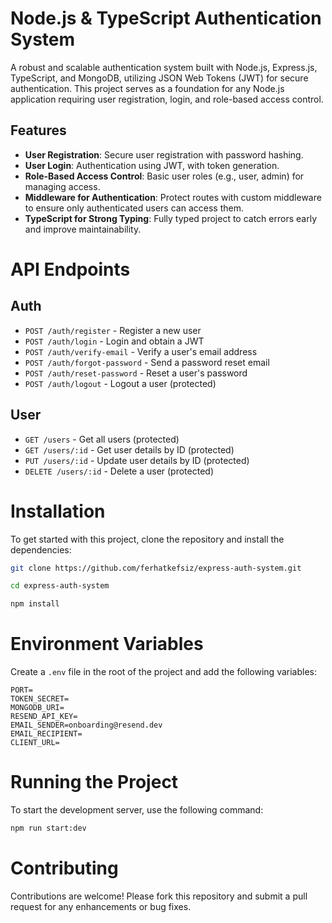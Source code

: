 # Node.js & TypeScript Authentication System

A robust and scalable authentication system built with Node.js, Express.js, TypeScript, and MongoDB, utilizing JSON Web Tokens (JWT) for secure authentication. This project serves as a foundation for any Node.js application requiring user registration, login, and role-based access control.

## Features

- **User Registration**: Secure user registration with password hashing.
- **User Login**: Authentication using JWT, with token generation.
- **Role-Based Access Control**: Basic user roles (e.g., user, admin) for managing access.
- **Middleware for Authentication**: Protect routes with custom middleware to ensure only authenticated users can access them.
- **TypeScript for Strong Typing**: Fully typed project to catch errors early and improve maintainability.

# API Endpoints

## Auth

- `POST /auth/register` - Register a new user
- `POST /auth/login` - Login and obtain a JWT
- `POST /auth/verify-email` - Verify a user's email address
- `POST /auth/forgot-password` - Send a password reset email
- `POST /auth/reset-password` - Reset a user's password
- `POST /auth/logout` - Logout a user (protected)

## User

- `GET /users` - Get all users (protected)
- `GET /users/:id` - Get user details by ID (protected)
- `PUT /users/:id` - Update user details by ID (protected)
- `DELETE /users/:id` - Delete a user (protected)

# Installation

To get started with this project, clone the repository and install the dependencies:

```bash
git clone https://github.com/ferhatkefsiz/express-auth-system.git
```

```bash
cd express-auth-system
```

```bash
npm install
```

# Environment Variables

Create a `.env` file in the root of the project and add the following variables:

```file
PORT=
TOKEN_SECRET=
MONGODB_URI=
RESEND_API_KEY=
EMAIL_SENDER=onboarding@resend.dev
EMAIL_RECIPIENT=
CLIENT_URL=
```

# Running the Project

To start the development server, use the following command:

```bash
npm run start:dev
```

# Contributing

Contributions are welcome! Please fork this repository and submit a pull request for any enhancements or bug fixes.
